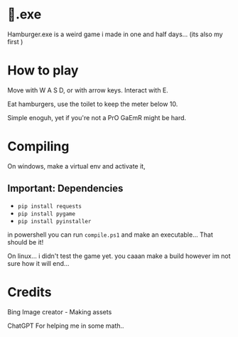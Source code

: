 # 🍔.exe


Hamburger.exe is a weird game i made in one and half days... (its also my first )

# How to play

Move with W A S D, or with arrow keys. Interact with E.

Eat hamburgers, use the toilet to keep the meter below 10.

Simple enoguh, yet if you're not a PrO GaEmR might be hard.

# Compiling

On windows, make a virtual env and activate it,
## Important: Dependencies
- `pip install requests`
- `pip install pygame`
- `pip install pyinstaller`


in powershell you can run `compile.ps1` and make an executable... That should be it!

On linux... i didn't test the game yet. you caaan make a build however im not sure how it will end...

# Credits

Bing Image creator - Making assets

ChatGPT For helping me in some math..
